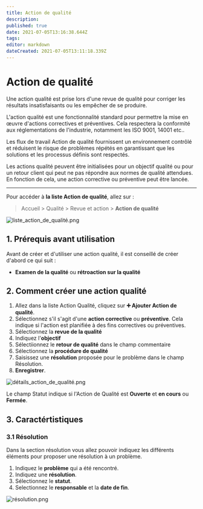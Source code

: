 ```yaml
---
title: Action de qualité
description: 
published: true
date: 2021-07-05T13:16:38.644Z
tags: 
editor: markdown
dateCreated: 2021-07-05T13:11:18.339Z
---
```


# Action de qualité

Une action qualité est prise lors d'une revue de qualité pour corriger les résultats insatisfaisants ou les empêcher de se produire.

L'action qualité est une fonctionnalité standard pour permettre la mise en œuvre d'actions correctives et préventives. Cela respectera la conformité aux réglementations de l'industrie, notamment les ISO 9001, 14001 etc..

Les flux de travail Action de qualité fournissent un environnement contrôlé et réduisent le risque de problèmes répétés en garantissant que les solutions et les processus définis sont respectés.

Les actions qualité peuvent être initialisées pour un objectif qualité ou pour un retour client qui peut ne pas répondre aux normes de qualité attendues. En fonction de cela, une action corrective ou préventive peut être lancée.

---

Pour accéder à **la liste Action de qualité**, allez sur :

> Accueil > Qualité > Revue et action > **Action de qualité**

![liste_action_de_qualité.png](/content/qualite/quality-action/liste_action_de_qualité.png)

## 1. Prérequis avant utilisation

Avant de créer et d'utiliser une action qualité, il est conseillé de créer d'abord ce qui suit :

- **Examen de la qualité** ou **rétroaction sur la qualité**

## 2. Comment créer une action qualité

1. Allez dans la liste Action Qualité, cliquez sur **:heavy_plus_sign: Ajouter Action de qualité**.
2. Sélectionnez s'il s'agit d'une **action corrective** ou **préventive**. Cela indique si l'action est planifiée à des fins correctives ou préventives.
3. Sélectionnez la **revue de la qualité**
4. Indiquez l'**objectif**
5. Sélectiionnez le **retour de qualité** dans le champ commentaire
6. Sélectionnez la **procédure de qualité**
5. Saisissez une **résolution** proposée pour le problème dans le champ Résolution.
6. **Enregistrer**.

![détails_action_de_qualité.png](/content/qualite/quality-action/détails_action_de_qualité.png)

Le champ Statut indique si l'Action de Qualité est **Ouverte** et **en cours** ou **Fermée**.

## 3. Caractértistiques

### 3.1 Résolution

Dans la section résolution vous allez pouvoir indiquez les différents éléments pour proposer une résolution à un problème.

1. Indiquez le **problème** qui a été rencontré.
2. Indiquez une **résolution**.
3. Sélectionnez le **statut**.
4. Selectionnez le **responsable** et la **date de fin**.

![résolution.png](/content/qualite/quality-action/résolution.png)